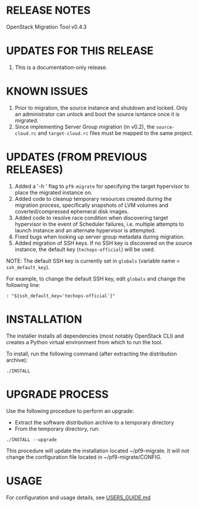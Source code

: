 # RELEASE NOTES
OpenStack Migration Tool v0.4.3

# UPDATES FOR THIS RELEASE
1. This is a documentation-only release.

# KNOWN ISSUES
1. Prior to migration, the source instance and shutdown and locked. Only an administrator can unlock and boot the source isntance once it is migrated.
2. Since implementing Server Group migration (in v0.2), the `source-cloud.rc` and `target-cloud.rc` files must be mapped to the same project.

# UPDATES (FROM PREVIOUS RELEASES)
1. Added a '-h <hypervisor>' flag to `pf9-migrate` for specifying the target hypervisor to place the migrated instance on.
2. Added code to cleanup temporary resources created during the migration process, specifically snapshots of LVM volumes and coverted/compressed ephemeral disk images.
3. Added code to resolve race condition when discovering target hypervisor in the event of Scheduler failures, i.e. multiple attempts to launch instance and an alternate hypervisor is attempted.
4. Fixed bugs when looking up server group metadata during migration.
5. Added migration of SSH keys.  If no SSH key is discovered on the source instance, the default key (`techops-official`) will be used.

NOTE: The default SSH key is currently set in `globals` (variable name = `ssh_default_key`).

For example, to change the default SSH key, edit `globals` and change the following line:

```
: "${ssh_default_key='techops-official'}"
```

# INSTALLATION
The installer installs all dependencies (most notably OpenStack CLI) and creates a Python virtual environment from which to run the tool.

To install, run the following command (after extracting the distribution archive):
```
./INSTALL
```

# UPGRADE PROCESS
Use the following procedure to perform an upgrade:
- Extract the software distribution archive to a temporary directory
- From the temporary directory, run:
```
./INSTALL --upgrade
```

This procedure will update the installation located ~/pf9-migrate.  It will not change the configuration file located in ~/pf9-migrate/CONFIG.

# USAGE
For configuration and usage details, see [USERS_GUIDE.md](USERS_GUIDE.md)
